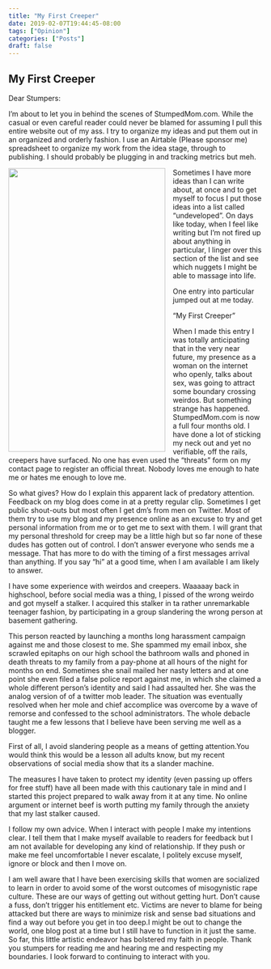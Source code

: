 ```yaml
---
title: "My First Creeper"
date: 2019-02-07T19:44:45-08:00
tags: ["Opinion"]
categories: ["Posts"]
draft: false
---
```


## My First Creeper     

Dear Stumpers:

I’m about to let you in behind the scenes of StumpedMom.com. While the casual or even careful reader could never be blamed for assuming I pull this entire website out of my ass. I try to organize my ideas and put them out in an organized and orderly fashion. I use an Airtable (Please sponsor me) spreadsheet to organize my work from the idea stage, through to publishing. I should probably be plugging in and tracking metrics but meh.

<img src = "../../../../images/air_table.jpg" style="width:310px;height:561px;float:left;margin-top:0px;margin-bottom:0px; margin-right: 15px;">
Sometimes I have more ideas than I can write about, at once and to get myself to focus I put those ideas into a list called “undeveloped”. On days like today, when I feel like writing but I’m not fired up about anything in particular, I linger over this section of the list and see which nuggets I might be able to massage into life. 

One entry into particular jumped out at me today.

“My First Creeper”

When I made this entry I was totally anticipating that in the very near future, my presence as a woman on the internet who openly, talks about sex, was going to attract some boundary crossing weirdos. But something strange has happened. StumpedMom.com is now a full four months old. I have done a lot of sticking my neck out and yet no verifiable, off the rails, creepers have surfaced. No one has even used the “threats” form on my contact page to register an official threat. Nobody loves me enough to hate me or hates me enough to love me. 

So what gives? How do I explain this apparent lack of predatory attention. Feedback on my blog does come in at a pretty regular clip. Sometimes I get public shout-outs but most often I get dm’s from men on Twitter. Most of them try to use my blog and my presence online as an excuse to try and get personal information from me or to get me to sext with them. I will grant that my personal threshold for creep may be a little high but so far none of these dudes has gotten out of control. I don’t answer everyone who sends me a message. That has more to do with the timing of a first messages arrival than anything. If you say “hi” at a good time, when I am available I am likely to answer. 

I have some experience with weirdos and creepers. Waaaaay back in highschool, before social media was a thing, I pissed of the wrong weirdo and got myself a stalker. I acquired this stalker in ta rather unremarkable teenager fashion, by participating in a group slandering the wrong person at basement gathering. 

This person reacted by  launching a months long harassment campaign against me and those closest to me. She spammed my email inbox, she scrawled epitaphs on our high school the bathroom walls and phoned in death threats to my family from a pay-phone at all hours of the night for months on end. Sometimes she snail mailed her nasty letters and at one point she even filed a false police report against me, in which she claimed a whole different person’s identity and said I had assaulted her. She was the analog version of of a twitter mob leader. The situation was eventually resolved when her mole and chief accomplice was overcome by a wave of remorse and confessed to the school administrators. The whole debacle taught me a few lessons that I believe have been serving me well as a blogger. 

First of all, I avoid slandering people as a means of getting attention.You would think this would be a lesson all adults know, but my recent observations of social media show that its a slander machine. 

The measures I have taken to protect my identity (even passing up offers for free stuff) have all been made with this cautionary tale in mind and I started this project prepared to walk away from it at any time. No online argument or internet beef is worth putting my family through the anxiety that my last stalker caused. 

I follow my own advice. When I interact with people I make my intentions clear. I tell them that I make myself available to readers for feedback but I am not available for developing any kind of relationship. If they push or make me feel uncomfortable I never escalate, I politely excuse myself, ignore or block and then I move on. 

I am well aware that I have been exercising skills that women are socialized to learn in order to avoid some of the worst outcomes of misogynistic rape culture. These are our ways of getting out without getting hurt. Don’t cause a fuss, don’t trigger his entitlement etc. Victims are never to blame for being attacked but there are ways to minimize risk and sense bad situations and find a way out before you get in too deep.I might be out to change the world, one blog post at a time but I still have to function in it just the same. So far, this little artistic endeavor has bolstered my faith in people. Thank you stumpers for reading me and hearing me and respecting my boundaries. I look forward to continuing to interact with you. 


